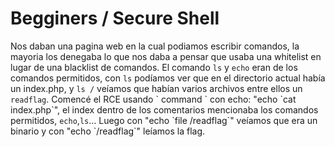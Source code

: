 # Begginers / Secure Shell

Nos daban una pagina web en la cual podiamos escribir comandos, la mayoria los denegaba lo que nos daba a pensar que usaba
una whitelist en lugar de una blacklist de comandos. El comando `ls` y `echo` eran de los comandos permitidos, con `ls`
podíamos ver que en el directorio actual había un index.php, y `ls /` veíamos que habían varios archivos entre ellos un `readflag`.
Comencé el RCE usando \` command \` con echo: "echo \`cat index.php\`", el index dentro de los comentarios mencionaba los comandos permitidos,
`echo`,`ls`... Luego con "echo \`file /readflag\`" veíamos que era un binario y con "echo \`/readflag\`" leíamos la flag.  
